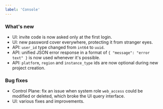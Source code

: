 ```yaml
---
label: 'Console'
---
```


### What's new

- UI: invite code is now asked only at the first login.
- UI: new password cover everywhere, protecting it from stranger eyes.
- API: `user_id` type changed from `int64` to `uuid`.
- API: unified JSON error response in a format of `{ "message": "error text" }` is now used whenever it's possible.
- API: `platform`, `region` and `instance_type` ids are now optional during new project creation.

### Bug fixes

- Control Plane: fix an issue when system role `web_access` could be modified or deleted, which broke the UI query interface.
- UI: various fixes and improvements.

